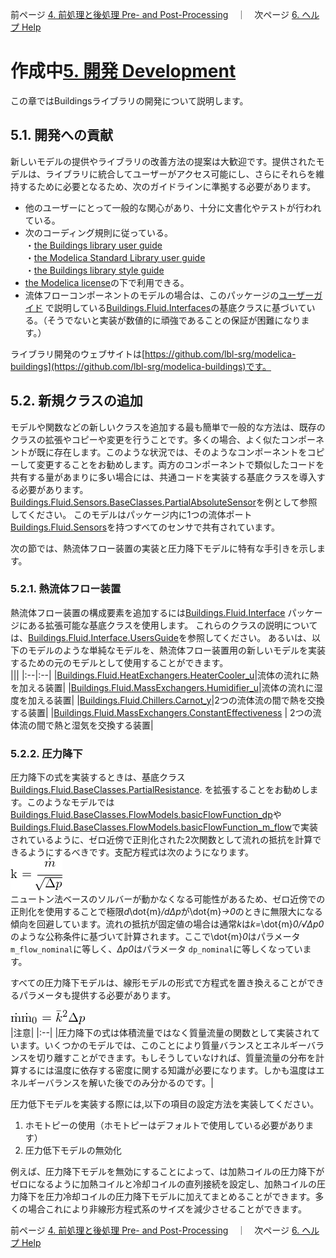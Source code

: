 前ページ [4. 前処理と後処理 Pre- and Post-Processing](./4_Pre-AndPost-Processing.md)　｜　次ページ [6. ヘルプ Help](./6_Help.md)  
  
# 作成中[5. 開発 Development](http://simulationresearch.lbl.gov/modelica/userGuide/development.html)  
この章ではBuildingsライブラリの開発について説明します。  
## 5.1. 開発への貢献  
新しいモデルの提供やライブラリの改善方法の提案は大歓迎です。提供されたモデルは、ライブラリに統合してユーザーがアクセス可能にし、さらにそれらを維持するために必要となるため、次のガイドラインに準拠する必要があります。  
* 他のユーザーにとって一般的な関心があり、十分に文書化やテストが行われている。  
* 次のコーディング規則に従っている。<br>・[the Buildings library user guide](http://simulationresearch.lbl.gov/modelica/releases/latest/help/Buildings_UsersGuide.html#Buildings.UsersGuide.Conventions)<br>・[the Modelica Standard Library user guide](http://simulationresearch.lbl.gov/modelica/releases/msl/3.2/help/Modelica_UsersGuide_Conventions.html#Modelica.UsersGuide.Conventions)<br>・[the Buildings library style guide](https://github.com/lbl-srg/modelica-buildings/wiki/Style-Guide)  
* [the Modelica license](http://simulationresearch.lbl.gov/modelica/releases/latest/help/Buildings_UsersGuide.html#Buildings.UsersGuide.License)の下で利用できる。  
* 流体フローコンポーネントのモデルの場合は、このパッケージの[ユーザーガイド](http://simulationresearch.lbl.gov/modelica/releases/latest/help/Buildings_Fluid_Interfaces_UsersGuide.html#Buildings.Fluid.Interfaces.UsersGuide) で説明している[Buildings.Fluid.Interfaces](http://simulationresearch.lbl.gov/modelica/releases/latest/help/Buildings_Fluid_Interfaces.html)の基底クラスに基づいている。（そうでないと実装が数値的に頑強であることの保証が困難になります。）  
  
ライブラリ開発のウェブサイトは[https://github.com/lbl-srg/modelica-buildings](https://github.com/lbl-srg/modelica-buildings)です。  
  
## 5.2. 新規クラスの追加  
モデルや関数などの新しいクラスを追加する最も簡単で一般的な方法は、既存のクラスの拡張やコピーや変更を行うことです。多くの場合、よく似たコンポーネントが既に存在します。このような状況では、そのようなコンポーネントをコピーして変更することをお勧めします。両方のコンポーネントで類似したコードを共有する量があまりに多い場合には、共通コードを実装する基底クラスを導入する必要があります。[Buildings.Fluid.Sensors.BaseClasses.PartialAbsoluteSensor](http://simulationresearch.lbl.gov/modelica/releases/latest/help/Buildings_Fluid_Sensors_BaseClasses.html#Buildings.Fluid.Sensors.BaseClasses.PartialAbsoluteSensor)を例として参照してください。 このモデルはパッケージ内に1つの流体ポート[Buildings.Fluid.Sensors](http://simulationresearch.lbl.gov/modelica/releases/latest/help/Buildings_Fluid_Sensors.html#Buildings.Fluid.Sensors)を持つすべてのセンサで共有されています。  
  
次の節では、熱流体フロー装置の実装と圧力降下モデルに特有な手引きを示します。  
  
### 5.2.1. 熱流体フロー装置  
熱流体フロー装置の構成要素を追加するには[Buildings.Fluid.Interface](http://simulationresearch.lbl.gov/modelica/releases/latest/help/Buildings_Fluid_Interfaces.html) パッケージにある拡張可能な基底クラスを使用します。 これらのクラスの説明については、[Buildings.Fluid.Interface.UsersGuide](http://simulationresearch.lbl.gov/modelica/releases/latest/help/Buildings_Fluid_Interfaces_UsersGuide.html#Buildings.Fluid.Interfaces.UsersGuide)を参照してください。
あるいは、以下のモデルのような単純なモデルを、熱流体フロー装置用の新しいモデルを実装するための元のモデルとして使用することができます。  
|||
|:--|:--|
|[Buildings.Fluid.HeatExchangers.HeaterCooler_u](http://simulationresearch.lbl.gov/modelica/releases/latest/help/Buildings_Fluid_HeatExchangers.html#Buildings.Fluid.HeatExchangers.HeaterCooler_u)|流体の流れに熱を加える装置|
|[Buildings.Fluid.MassExchangers.Humidifier_u](http://simulationresearch.lbl.gov/modelica/releases/latest/help/Buildings_Fluid_MassExchangers.html#Buildings.Fluid.MassExchangers.Humidifier_u)|流体の流れに湿度を加える装置|
|[Buildings.Fluid.Chillers.Carnot_y](http://simulationresearch.lbl.gov/modelica/releases/latest/help/Buildings_Fluid_Chillers.html#Buildings.Fluid.Chillers.Carnot_y)|2つの流体流の間で熱を交換する装置|
|[Buildings.Fluid.MassExchangers.ConstantEffectiveness](http://simulationresearch.lbl.gov/modelica/releases/latest/help/Buildings_Fluid_MassExchangers.html#Buildings.Fluid.MassExchangers.ConstantEffectiveness) | 2つの流体流の間で熱と湿気を交換する装置|  
  
### 5.2.2. 圧力降下  
圧力降下の式を実装するときは、基底クラス[Buildings.Fluid.BaseClasses.PartialResistance](http://simulationresearch.lbl.gov/modelica/releases/latest/help/Buildings_Fluid_BaseClasses.html#Buildings.Fluid.BaseClasses.PartialResistance). を拡張することをお勧めします。このようなモデルでは[Buildings.Fluid.BaseClasses.FlowModels.basicFlowFunction_dp](http://simulationresearch.lbl.gov/modelica/releases/latest/help/Buildings_Fluid_BaseClasses_FlowModels.html#Buildings.Fluid.BaseClasses.FlowModels.basicFlowFunction_dp)や[ Buildings.Fluid.BaseClasses.FlowModels.basicFlowFunction_m_flow](http://simulationresearch.lbl.gov/modelica/releases/latest/help/Buildings_Fluid_BaseClasses_FlowModels.html#Buildings.Fluid.BaseClasses.FlowModels.basicFlowFunction_m_flow)で実装されているように、ゼロ近傍で正則化された2次関数として流れの抵抗を計算できるようにするべきです。支配方程式は次のようになります。  
![fig.5.1](./fig/5_1.png "fig.5.1")<!-- コメント -->   
ニュートン法ベースのソルバーが動かなくなる可能性があるため、ゼロ近傍での正則化を使用することで極限*d*\dot{m}*/dΔp*が\dot{m}*→0*のときに無限大になる傾向を回避しています。流れの抵抗が固定値の場合は通常*k*は*k=*\dot{m}*0/√Δp0*のような公称条件に基づいて計算されます。ここで\dot{m}*0*はパラメータ`m_flow_nominal`に等しく、*Δp0*はパラメータ `dp_nominal`に等しくなっています。  
  
すべての圧力降下モデルは、線形モデルの形式で方程式を置き換えることができるパラメータも提供する必要があります。  
  
![fig.5.2](./fig/5_2.png "fig.5.2")<!-- コメント -->  
|注意|
|:--|
|圧力降下の式は体積流量ではなく質量流量の関数として実装されています。いくつかのモデルでは、このことにより質量バランスとエネルギーバランスを切り離すことができます。もしそうしていなければ、質量流量の分布を計算するには温度に依存する密度に関する知識が必要になります。しかも温度はエネルギーバランスを解いた後でのみ分かるのです。|  
  
圧力低下モデルを実装する際には,以下の項目の設定方法を実装してください。  
1. ホモトピーの使用（ホモトピーはデフォルトで使用している必要があります）  
2. 圧力低下モデルの無効化  
  
例えば、圧力降下モデルを無効にすることによって、は加熱コイルの圧力降下がゼロになるように加熱コイルと冷却コイルの直列接続を設定し、加熱コイルの圧力降下を圧力冷却コイルの圧力降下モデルに加えてまとめることができます。多くの場合これにより非線形方程式系のサイズを減少させることができます。  
  
前ページ [4. 前処理と後処理 Pre- and Post-Processing](./4_Pre-AndPost-Processing.md)　｜　次ページ [6. ヘルプ Help](./6_Help.md)